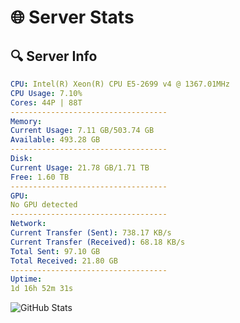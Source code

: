 # 🌐 Server Stats
## 🔍 Server Info
```yaml
CPU: Intel(R) Xeon(R) CPU E5-2699 v4 @ 1367.01MHz
CPU Usage: 7.10%
Cores: 44P | 88T
-----------------------------------
Memory:
Current Usage: 7.11 GB/503.74 GB
Available: 493.28 GB
-----------------------------------
Disk:
Current Usage: 21.78 GB/1.71 TB
Free: 1.60 TB
-----------------------------------
GPU:
No GPU detected
-----------------------------------
Network:
Current Transfer (Sent): 738.17 KB/s
Current Transfer (Received): 68.18 KB/s
Total Sent: 97.10 GB
Total Received: 21.80 GB
-----------------------------------
Uptime:
1d 16h 52m 31s
```
![GitHub Stats](https://img.shields.io/badge/Updated-2025-04-21_10:01:19-blue)